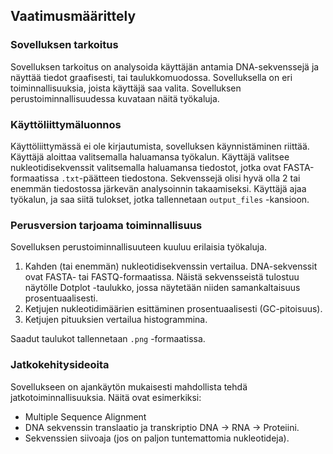 ## Vaatimusmäärittely

### Sovelluksen tarkoitus  
Sovelluksen tarkoitus on analysoida käyttäjän antamia DNA-sekvenssejä ja näyttää tiedot graafisesti, tai taulukkomuodossa. Sovelluksella on eri toiminnallisuuksia, joista käyttäjä saa valita.
Sovelluksen perustoiminnallisuudessa kuvataan näitä työkaluja.
  
### Käyttöliittymäluonnos
Käyttöliittymässä ei ole kirjautumista, sovelluksen käynnistäminen riittää.
Käyttäjä aloittaa valitsemalla haluamansa työkalun.
Käyttäjä valitsee nukleotidisekvenssit valitsemalla haluamansa tiedostot, jotka ovat FASTA-formaatissa `.txt`-päätteen tiedostona.
Sekvenssejä olisi hyvä olla 2 tai enemmän tiedostossa järkevän analysoinnin takaamiseksi.
Käyttäjä ajaa työkalun, ja saa siitä tulokset, jotka tallennetaan `output_files` -kansioon.

### Perusversion tarjoama toiminnallisuus
Sovelluksen perustoiminnallisuuteen kuuluu erilaisia työkaluja.

1. Kahden (tai enemmän) nukleotidisekvenssin vertailua. DNA-sekvenssit ovat FASTA- tai FASTQ-formaatissa. Näistä sekvensseistä tulostuu näytölle Dotplot -taulukko, 
jossa näytetään niiden samankaltaisuus prosentuaalisesti.
2. Ketjujen nukleotidimäärien esittäminen prosentuaalisesti (GC-pitoisuus).
3. Ketjujen pituuksien vertailua histogrammina.

Saadut taulukot tallennetaan `.png` -formaatissa.

### Jatkokehitysideoita
Sovellukseen on ajankäytön mukaisesti mahdollista tehdä jatkotoiminnallisuuksia.
Näitä ovat esimerkiksi:
- Multiple Sequence Alignment
- DNA sekvenssin translaatio ja transkriptio DNA -> RNA -> Proteiini.
- Sekvenssien siivoaja (jos on paljon tuntemattomia nukleotideja).

